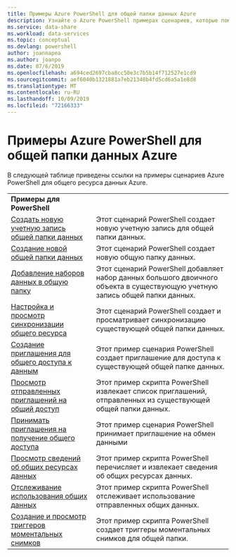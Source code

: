 ```yaml
---
title: Примеры Azure PowerShell для общей папки данных Azure
description: Узнайте о Azure PowerShell примерах сценариев, которые помогут вам создавать общие папки данных и управлять ими в предварительной версии общего ресурса данных Azure.
ms.service: data-share
ms.workload: data-services
ms.topic: conceptual
ms.devlang: powershell
author: joannapea
ms.author: joanpo
ms.date: 07/6/2019
ms.openlocfilehash: a694ced2697cba8cc50e3c7b5b14f712527e1cd9
ms.sourcegitcommit: aef6040b1321881a7eb21348b4fd5cd6a5a1e8d8
ms.translationtype: MT
ms.contentlocale: ru-RU
ms.lasthandoff: 10/09/2019
ms.locfileid: "72166333"
---
```

# <a name="azure-powershell-samples-for-azure-data-share"></a>Примеры Azure PowerShell для общей папки данных Azure

В следующей таблице приведены ссылки на примеры сценариев Azure PowerShell для общего ресурса данных Azure.

| |  |
|---|---|
|**Примеры для PowerShell**||
|[Создать новую учетную запись общей папки данных](scripts/powershell/create-new-share-account-powershell.md)| Этот сценарий PowerShell создает новую учетную запись для общей папки данных. |
|[Создание новой общей папки данных](scripts/powershell/create-new-share-powershell.md)| Этот сценарий PowerShell создает новую общую папку данных. |
|[Добавление наборов данных в общую папку](scripts/powershell/add-datasets-powershell.md)| Этот сценарий PowerShell добавляет набор данных большого двоичного объекта в существующую учетную запись общей папки данных. |
|[Настройка и просмотр синхронизации общего ресурса](scripts/powershell/set-view-synchronizations-powershell.md)| Этот сценарий PowerShell создает и просматривает синхронизацию существующей общей папки данных. |
|[Создание приглашения для общего доступа к данным](scripts/powershell/create-share-invitation-powershell.md)| Этот пример сценария PowerShell создает приглашение для доступа к существующей общей папке данных. |
|[Просмотр отправленных приглашений на общий доступ](scripts/powershell/view-sent-invitations-powershell.md)| Этот пример скрипта PowerShell извлекает список приглашений, отправленных из существующей общей папки данных. |
|[Принимать приглашения на получение общего доступа](scripts/powershell/accept-share-invitations-powershell.md)| Этот пример сценария PowerShell принимает приглашение на обмен данными|
|[Просмотр сведений об общих ресурсах данных](scripts/powershell/view-share-details-powershell.md)| Этот пример скрипта PowerShell перечисляет и извлекает сведения об общих ресурсах данных. |
|[Отслеживание использования общих данных](scripts/powershell/monitor-usage-powershell.md)| Этот пример скрипта PowerShell отслеживает использование отправленных общих данных. |
|[Создание и просмотр триггеров моментальных снимков](scripts/powershell/create-view-trigger-powershell.md)| Этот пример скрипта PowerShell создает триггеры моментальных снимков для общей папки.
